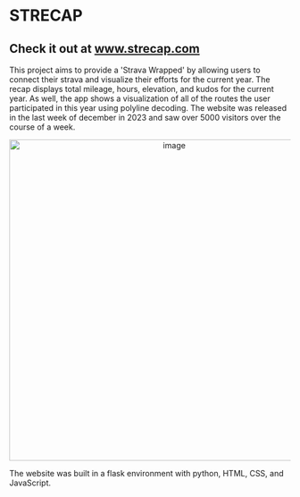 # STRECAP
## Check it out at www.strecap.com
This project aims to provide a 'Strava Wrapped' by allowing users to connect their strava and visualize their efforts for the current year. The recap displays total mileage, hours, elevation, and kudos for the current year. As well, the app shows a visualization of all of the routes the user participated in this year using polyline decoding.
The website was released in the last week of december in 2023 and saw over 5000 visitors over the course of a week.

<p align="center">
<img width="575" alt="image" src="https://github.com/rajabatra/stravawrapped/assets/7356226/e81989a3-8a39-4c25-9f8c-38d4dfc95d64">
</p>

The website was built in a flask environment with python, HTML, CSS, and JavaScript.  
